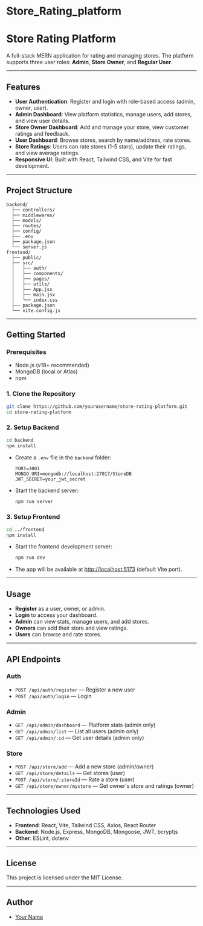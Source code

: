 # Store_Rating_platform
# Store Rating Platform

A full-stack MERN application for rating and managing stores. The platform supports three user roles: **Admin**, **Store Owner**, and **Regular User**.

---

## Features

- **User Authentication**: Register and login with role-based access (admin, owner, user).
- **Admin Dashboard**: View platform statistics, manage users, add stores, and view user details.
- **Store Owner Dashboard**: Add and manage your store, view customer ratings and feedback.
- **User Dashboard**: Browse stores, search by name/address, rate stores.
- **Store Ratings**: Users can rate stores (1-5 stars), update their ratings, and view average ratings.
- **Responsive UI**: Built with React, Tailwind CSS, and Vite for fast development.

---

## Project Structure

```
backend/
  ├── controllers/
  ├── middlewares/
  ├── models/
  ├── routes/
  ├── config/
  ├── .env
  ├── package.json
  └── server.js
frontend/
  ├── public/
  ├── src/
  │   ├── auth/
  │   ├── components/
  │   ├── pages/
  │   ├── utils/
  │   ├── App.jsx
  │   ├── main.jsx
  │   └── index.css
  ├── package.json
  └── vite.config.js
```

---

## Getting Started

### Prerequisites

- Node.js (v18+ recommended)
- MongoDB (local or Atlas)
- npm

### 1. Clone the Repository

```sh
git clone https://github.com/yourusername/store-rating-platform.git
cd store-rating-platform
```

### 2. Setup Backend

```sh
cd backend
npm install
```

- Create a `.env` file in the `backend` folder:

  ```
  PORT=3001
  MONGO_URI=mongodb://localhost:27017/StoreDB
  JWT_SECRET=your_jwt_secret
  ```

- Start the backend server:

  ```sh
  npm run server
  ```

### 3. Setup Frontend

```sh
cd ../frontend
npm install
```

- Start the frontend development server:

  ```sh
  npm run dev
  ```

- The app will be available at [http://localhost:5173](http://localhost:5173) (default Vite port).

---

## Usage

- **Register** as a user, owner, or admin.
- **Login** to access your dashboard.
- **Admin** can view stats, manage users, and add stores.
- **Owners** can add their store and view ratings.
- **Users** can browse and rate stores.

---

## API Endpoints

### Auth

- `POST /api/auth/register` — Register a new user
- `POST /api/auth/login` — Login

### Admin

- `GET /api/admin/dashboard` — Platform stats (admin only)
- `GET /api/admin/list` — List all users (admin only)
- `GET /api/admin/:id` — Get user details (admin only)

### Store

- `POST /api/store/add` — Add a new store (admin/owner)
- `GET /api/store/details` — Get stores (user)
- `POST /api/store/:storeId` — Rate a store (user)
- `GET /api/store/owner/mystore` — Get owner's store and ratings (owner)

---

## Technologies Used

- **Frontend**: React, Vite, Tailwind CSS, Axios, React Router
- **Backend**: Node.js, Express, MongoDB, Mongoose, JWT, bcryptjs
- **Other**: ESLint, dotenv

---

## License

This project is licensed under the MIT License.

---

## Author

- [Your Name](https://github.com/Amey2815)
